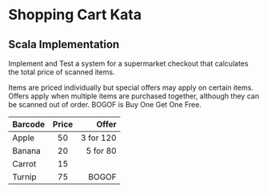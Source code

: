 # Shopping Cart Kata
## Scala Implementation
Implement and Test a system for a supermarket checkout that calculates the total price of scanned items.

Items are priced individually but special offers may apply on certain items. Offers apply when multiple items are purchased together, although they can be scanned out of order. BOGOF is Buy One Get One Free.

| Barcode        | Price           | Offer  |
| -------------- |:---------------:| --------------:|
| Apple          | 50              | 3 for 120      |
| Banana         | 20              | 5 for 80       |
| Carrot         | 15              |                |
| Turnip         | 75              | BOGOF          |